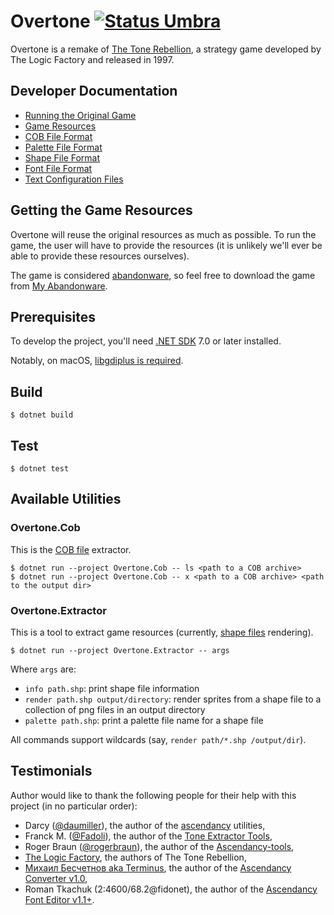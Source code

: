 Overtone [![Status Umbra][status-umbra]][andivionian-status-classifier]
========
Overtone is a remake of [The Tone Rebellion][wikipedia.the-tone-rebellion], a
strategy game developed by The Logic Factory and released in 1997.

Developer Documentation
-----------------------
- [Running the Original Game][docs.running-original]
- [Game Resources][docs.resources]
- [COB File Format][docs.cob]
- [Palette File Format][docs.pal]
- [Shape File Format][docs.shp]
- [Font File Format][docs.fnt]
- [Text Configuration Files][docs.txt]

Getting the Game Resources
--------------------------
Overtone will reuse the original resources as much as possible. To run the game,
the user will have to provide the resources (it is unlikely we'll ever be able
to provide these resources ourselves).

The game is considered [abandonware][wikipedia.abandonware], so feel free to
download the game from [My Abandonware][my-abandonware.the-tone-rebellion].

Prerequisites
-------------
To develop the project, you'll need [.NET SDK][dotnet.sdk] 7.0 or later installed.

Notably, on macOS, [libgdiplus is required][dotnet.libgdiplus].

Build
-----
```console
$ dotnet build
```

Test
----
```console
$ dotnet test
```

Available Utilities
-------------------

### Overtone.Cob

This is the [COB file][docs.cob] extractor.

```console
$ dotnet run --project Overtone.Cob -- ls <path to a COB archive>
$ dotnet run --project Overtone.Cob -- x <path to a COB archive> <path to the output dir>
```

### Overtone.Extractor

This is a tool to extract game resources (currently, [shape files][docs.shp] rendering).

```console
$ dotnet run --project Overtone.Extractor -- args
```

Where `args` are:

- `info path.shp`: print shape file information
- `render path.shp output/directory`: render sprites from a shape file to a collection of png files in an output directory
- `palette path.shp`: print a palette file name for a shape file

All commands support wildcards (say, `render path/*.shp /output/dir`).

Testimonials
------------

Author would like to thank the following people for their help with this project (in no particular order):

- Darcy ([@daumiller][daumiller]), the author of the [ascendancy][daumiller.ascendancy] utilities,
- Franck M. ([@Fadoli][fadoli]), the author of the [Tone Extractor Tools][fadoli.tone-rebellion-extractor],
- Roger Braun ([@rogerbraun][rogerbraun]), the author of the [Ascendancy-tools][rogerbraun.ascendancy-tools],
- [The Logic Factory][wikipedia.the-logic-factory], the authors of The Tone Rebellion,
- [Михаил Бесчетнов aka Terminus][extractor.ru], the author of the [Ascendancy Converter v1.0][ascendancy-converter],
- Roman Tkachuk (2:4600/68.2@fidonet), the author of the [Ascendancy Font Editor v1.1+][ascendancy-font-editor].

[andivionian-status-classifier]: https://github.com/ForNeVeR/andivionian-status-classifier#status-umbra-
[ascendancy-converter]: https://www.extractor.ru/files/051b8c7c6155fef1460fab189f7edb68/
[ascendancy-font-editor]: https://www.extractor.ru/files/cbd334b175b9b8721a653077e37cbabd/
[daumiller.ascendancy]: https://github.com/daumiller/ascendancy
[daumiller]: https://github.com/daumiller
[docs.cob]: docs/cob.md
[docs.fnt]: docs/fnt.md
[docs.pal]: ./docs/pal.md
[docs.resources]: docs/resources.md
[docs.running-original]: docs/running-original.md
[docs.shp]: ./docs/shp.md
[docs.txt]: ./docs/txt.md
[dotnet.libgdiplus]: https://docs.microsoft.com/en-us/dotnet/core/install/macos#libgdiplus
[dotnet.sdk]: https://dot.net/
[extractor.ru]: http://www.extractor.ru/
[fadoli.tone-rebellion-extractor]: https://github.com/Fadoli/Tone-rebellion-extractor
[fadoli]: https://github.com/Fadoli
[my-abandonware.the-tone-rebellion]: https://www.myabandonware.com/game/the-tone-rebellion-cjc
[rogerbraun.ascendancy-tools]: https://github.com/rogerbraun/Ascendancy-tools
[rogerbraun]: https://github.com/rogerbraun
[wikipedia.abandonware]: https://en.wikipedia.org/wiki/Abandonware
[wikipedia.the-logic-factory]: https://en.wikipedia.org/wiki/The_Logic_Factory
[wikipedia.the-tone-rebellion]: https://en.wikipedia.org/wiki/The_Tone_Rebellion

[status-umbra]: https://img.shields.io/badge/status-umbra-red.svg
